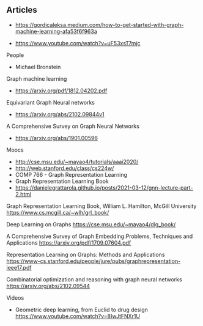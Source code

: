 

## Articles

+ https://gordicaleksa.medium.com/how-to-get-started-with-graph-machine-learning-afa53f6f963a

+ https://www.youtube.com/watch?v=uF53xsT7mjc

People
+ Michael Bronstein

Graph machine learning 
+ https://arxiv.org/pdf/1812.04202.pdf

Equivariant Graph Neural networks
+ https://arxiv.org/abs/2102.09844v1

A Comprehensive Survey on Graph Neural Networks
+ https://arxiv.org/abs/1901.00596

Moocs
+ http://cse.msu.edu/~mayao4/tutorials/aaai2020/
+ http://web.stanford.edu/class/cs224w/	
+ COMP 766 - Graph Representation Learning
+ Graph Representation Learning Book
+ https://danielegrattarola.github.io/posts/2021-03-12/gnn-lecture-part-2.html


Graph Representation Learning Book, William L. Hamilton, McGill University https://www.cs.mcgill.ca/~wlh/grl_book/

Deep Learning on Graphs https://cse.msu.edu/~mayao4/dlg_book/


A Comprehensive Survey of Graph Embedding:Problems, Techniques and Applications
https://arxiv.org/pdf/1709.07604.pdf

Representation Learning on Graphs: Methods and Applications
https://www-cs.stanford.edu/people/jure/pubs/graphrepresentation-ieee17.pdf

Combinatorial optimization and reasoning with graph neural networks
https://arxiv.org/abs/2102.09544

Videos
+ Geometric deep learning, from Euclid to drug design https://www.youtube.com/watch?v=8IwJtFNXr1U